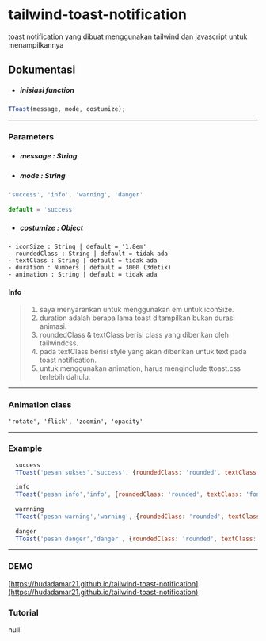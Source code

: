 # tailwind-toast-notification
toast notification yang dibuat menggunakan tailwind dan javascript untuk menampilkannya

## Dokumentasi

* ##### inisiasi function
```javascript
TToast(message, mode, costumize);
```
---
### Parameters

* ##### message : String

* ##### mode : String
```javascript
'success', 'info', 'warning', 'danger'
  
default = 'success'
```

* ##### costumize : Object
```
- iconSize : String | default = '1.8em'
- roundedClass : String | default = tidak ada
- textClass : String | default = tidak ada
- duration : Numbers | default = 3000 (3detik)
- animation : String | default = tidak ada
```
#### Info
> 1. saya menyarankan untuk menggunakan em untuk iconSize.
> 2. duration adalah berapa lama toast ditampilkan bukan durasi animasi. 
> 3. roundedClass & textClass berisi class yang diberikan oleh tailwindcss.  
> 4. pada textClass berisi style yang akan diberikan untuk text pada toast notification.  
> 5. untuk menggunakan animation, harus menginclude ttoast.css terlebih dahulu.  

------
### Animation class

```
'rotate', 'flick', 'zoomin', 'opacity'
```

---
###  Example

```javascript
  success
  TToast('pesan sukses','success', {roundedClass: 'rounded', textClass: 'font-bold cursor-default', duration: 3000, animation: 'rotate'})
  
  info
  TToast('pesan info','info', {roundedClass: 'rounded', textClass: 'font-semibold cursor-pointer', duration: 5000, animation: 'flick'})
  
  warnning
  TToast('pesan warning','warning', {roundedClass: 'rounded', textClass: 'underline text-gray-900 cursor-default', duration: 2500, animation: 'zoomin'})
  
  danger
  TToast('pesan danger','danger', {roundedClass: 'rounded', textClass: 'text-xl', duration: 3000, animation: 'opacity'})
```
---
### DEMO
[https://hudadamar21.github.io/tailwind-toast-notification](https://hudadamar21.github.io/tailwind-toast-notification)

### Tutorial
null

